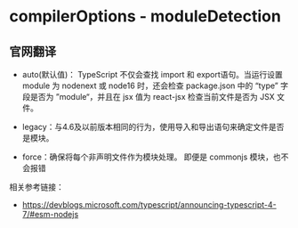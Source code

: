 # compilerOptions - moduleDetection

## 官网翻译
- auto(默认值)： TypeScript 不仅会查找 import 和 export语句。当运行设置 module 为 nodenext 或 node16 时，还会检查 package.json 中的 “type” 字段是否为 ”module“，并且在 jsx 值为 react-jsx 检查当前文件是否为 JSX 文件。

- legacy：与4.6及以前版本相同的行为，使用导入和导出语句来确定文件是否是模块。

- force：确保将每个非声明文件作为模块处理。  即便是 commonjs 模块，也不会报错

相关参考链接：
- https://devblogs.microsoft.com/typescript/announcing-typescript-4-7/#esm-nodejs